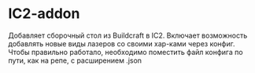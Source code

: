 # IC2-addon
Добавляет сборочный стол из Buildcraft в IC2.
Включает возможность добавлять новые виды лазеров со своими хар-ками через конфиг.
Чтобы правильно работало, необходимо поместить файл конфига по пути, как на репе, с расширением .json
